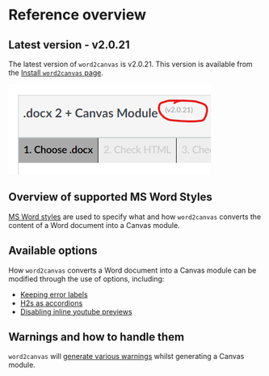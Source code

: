 # Reference overview

## Latest version - v2.0.21

The latest version of ```word2canvas``` is v2.0.21. This version is available from the [Install ```word2canvas``` page](../getting-started/install.md).

![](images/latestVersion.png)  

## Overview of supported MS Word Styles

[MS Word styles](./word-styles.md) are used to specify what and how ```word2canvas``` converts the content of a Word document into a Canvas module. 

## Available options

How ```word2canvas``` converts a Word document into a Canvas module can be modified through the use of options, including:

- [Keeping error labels](options/keep-error-labels.md)
- [H2s as accordions](options/h2-as-accordions.md)
- [Disabling inline youtube previews](options/disable-inline-youtube-previews.md)

## Warnings and how to handle them

```word2canvas``` will [generate various warnings](warnings.md) whilst generating a Canvas module.
